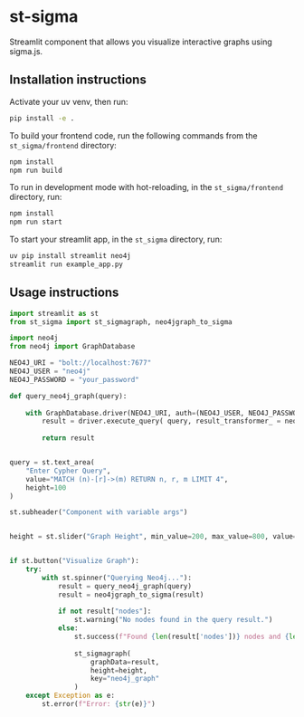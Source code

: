# st-sigma

Streamlit component that allows you visualize interactive graphs using sigma.js.

## Installation instructions

Activate your uv venv, then run:

```sh
pip install -e .
```

To build your frontend code, run the following commands from the `st_sigma/frontend` directory:

```sh
npm install
npm run build
```

To run in development mode with hot-reloading, in the `st_sigma/frontend` directory, run:

```sh
npm install
npm run start
```

To start your streamlit app, in the `st_sigma` directory, run:

```sh
uv pip install streamlit neo4j
streamlit run example_app.py
```

## Usage instructions

```python
import streamlit as st
from st_sigma import st_sigmagraph, neo4jgraph_to_sigma

import neo4j
from neo4j import GraphDatabase

NEO4J_URI = "bolt://localhost:7677"
NEO4J_USER = "neo4j"
NEO4J_PASSWORD = "your_password"

def query_neo4j_graph(query):
    
    with GraphDatabase.driver(NEO4J_URI, auth=(NEO4J_USER, NEO4J_PASSWORD)) as driver:
        result = driver.execute_query( query, result_transformer_ = neo4j.Result.graph )
        
        return result


query = st.text_area(
    "Enter Cypher Query",
    value="MATCH (n)-[r]->(m) RETURN n, r, m LIMIT 4",
    height=100
)

st.subheader("Component with variable args")


height = st.slider("Graph Height", min_value=200, max_value=800, value=600, step=50)


if st.button("Visualize Graph"):
    try:
        with st.spinner("Querying Neo4j..."):
            result = query_neo4j_graph(query)
            result = neo4jgraph_to_sigma(result)
            
            if not result["nodes"]:
                st.warning("No nodes found in the query result.")
            else:
                st.success(f"Found {len(result['nodes'])} nodes and {len(result['relationships'])} relationships")
                
                st_sigmagraph(
                    graphData=result,
                    height=height,
                    key="neo4j_graph"
                )
    except Exception as e:
        st.error(f"Error: {str(e)}")
```